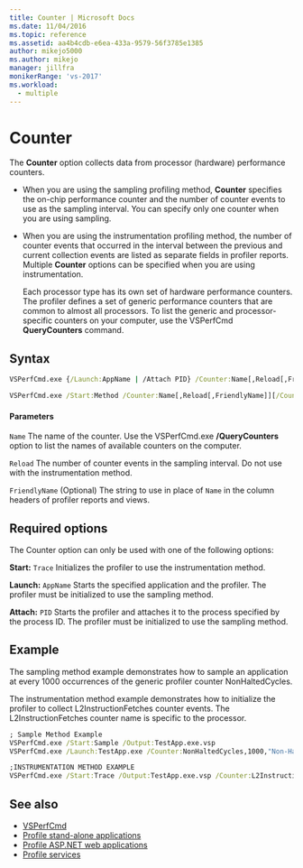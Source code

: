```yaml
---
title: Counter | Microsoft Docs
ms.date: 11/04/2016
ms.topic: reference
ms.assetid: aa4b4cdb-e6ea-433a-9579-56f3785e1385
author: mikejo5000
ms.author: mikejo
manager: jillfra
monikerRange: 'vs-2017'
ms.workload: 
  - multiple
---
```

# Counter
The **Counter** option collects data from processor (hardware) performance counters.

- When you are using the sampling profiling method, **Counter** specifies the on-chip performance counter and the number of counter events to use as the sampling interval. You can specify only one counter when you are using sampling.

- When you are using the instrumentation profiling method, the number of counter events that occurred in the interval between the previous and current collection events are listed as separate fields in profiler reports. Multiple **Counter** options can be specified when you are using instrumentation.

  Each processor type has its own set of hardware performance counters. The profiler defines a set of generic performance counters that are common to almost all processors. To list the generic and processor-specific counters on your computer, use the VSPerfCmd **QueryCounters** command.

## Syntax

```cmd
VSPerfCmd.exe {/Launch:AppName | /Attach PID} /Counter:Name[,Reload[,FriendlyName]][Options]
```

```cmd
VSPerfCmd.exe /Start:Method /Counter:Name[,Reload[,FriendlyName]][/Counter:Name[,Reload[,FriendlyName]]][Options]
```

#### Parameters
 `Name`
 The name of the counter. Use the VSPerfCmd.exe **/QueryCounters** option to list the names of available counters on the computer.

 `Reload`
 The number of counter events in the sampling interval. Do not use with the instrumentation method.

 `FriendlyName`
 (Optional) The string to use in place of `Name` in the column headers of profiler reports and views.

## Required options
 The Counter option can only be used with one of the following options:

 **Start:** `Trace`
 Initializes the profiler to use the instrumentation method.

 **Launch:** `AppName`
 Starts the specified application and the profiler. The profiler must be initialized to use the sampling method.

 **Attach:** `PID`
 Starts the profiler and attaches it to the process specified by the process ID. The profiler must be initialized to use the sampling method.

## Example
 The sampling method example demonstrates how to sample an application at every 1000 occurrences of the generic profiler counter NonHaltedCycles.

 The instrumentation method example demonstrates how to initialize the profiler to collect L2InstructionFetches counter events. The L2InstructionFetches counter name is specific to the processor.

```cmd
; Sample Method Example
VSPerfCmd.exe /Start:Sample /Output:TestApp.exe.vsp
VSPerfCmd.exe /Launch:TestApp.exe /Counter:NonHaltedCycles,1000,"Non-Halted Cycles"

;INSTRUMENTATION METHOD EXAMPLE
VSPerfCmd.exe /Start:Trace /Output:TestApp.exe.vsp /Counter:L2InstructionFetches,,"L2 Cache Instruction Fetches"
```

## See also
- [VSPerfCmd](../profiling/vsperfcmd.md)
- [Profile stand-alone applications](../profiling/command-line-profiling-of-stand-alone-applications.md)
- [Profile ASP.NET web applications](../profiling/command-line-profiling-of-aspnet-web-applications.md)
- [Profile services](../profiling/command-line-profiling-of-services.md)
